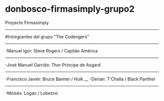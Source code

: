 # donbosco-firmasimply-grupo2
Proyecto Firmasimply
___
#Intregrantes del grupo "The Codengers" 
___
-Manuel Igor: Steve Rogers / Capitán América
___
-José Manuel Garrido: Thor Príncipe de Asgard
___
-Francisco Javier: Bruce Banner / Hulk
__
-Derian: T'Challa / Black Panther
___
-Moisés: Logan / Lobezno
